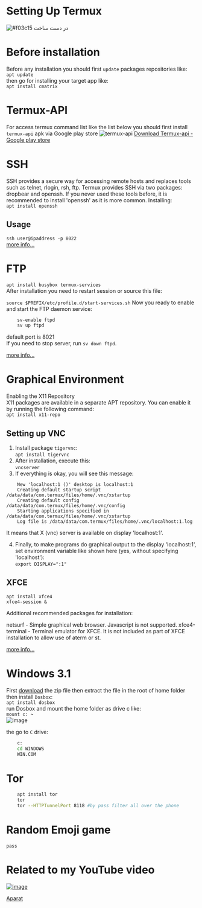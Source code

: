 # Setting Up Termux

![#f03c15](https://via.placeholder.com/15/f03c15/000000?text=+) در دست ساخت

# Before installation
Before any installation you should first `update` packages repositories like:   
`apt update`  
then go for installing your target app like:   
`apt install cmatrix`   

# Termux-API
For access termux command list like the list below you should first install `termux-api` apk via Google play store
![termux-api](https://user-images.githubusercontent.com/24313930/150627496-1590c4b2-8eca-434d-b966-7a72825d88db.png)
[Download Termux-api - Google play store](https://play.google.com/store/apps/details?id=com.termux.api&hl=en&gl=US)


# SSH
SSH provides a secure way for accessing remote hosts and replaces tools such as telnet, rlogin, rsh, ftp. Termux provides SSH via two packages: dropbear and openssh. If you never used these tools before, it is recommended to install 'openssh' as it is more common. Installing:   
`apt install openssh`

## Usage
`ssh user@ipaddress -p 8022`   
[more info...](https://wiki.termux.com/wiki/Remote_Access)

# FTP
`apt install busybox termux-services`   
After installation you need to restart session or source this file:   

`source $PREFIX/etc/profile.d/start-services.sh`
Now you ready to enable and start the FTP daemon service:   
```bash
    sv-enable ftpd
    sv up ftpd
```
default port is 8021   
If you need to stop server, run `sv down ftpd`.   

[more info...](https://wiki.termux.com/wiki/Remote_Access)

# Graphical Environment
Enabling the X11 Repository  
X11 packages are available in a separate APT repository. You can enable it by running the following command:  
`apt install x11-repo`
## Setting up VNC
1. Install package `tigervnc`:  
`apt install tigervnc`  
2. After installation, execute this:  
`vncserver`
3. If everything is okay, you will see this message:  
```
    New 'localhost:1 ()' desktop is localhost:1
    Creating default startup script /data/data/com.termux/files/home/.vnc/xstartup
    Creating default config /data/data/com.termux/files/home/.vnc/config
    Starting applications specified in /data/data/com.termux/files/home/.vnc/xstartup
    Log file is /data/data/com.termux/files/home/.vnc/localhost:1.log
```

It means that X (vnc) server is available on display 'localhost:1'.

4. Finally, to make programs do graphical output to the display 'localhost:1', set environment variable like shown here (yes, without specifying 'localhost'):      
`export DISPLAY=":1"`
## XFCE
`apt install xfce4`   
`xfce4-session &`

Additional recommended packages for installation:

netsurf - Simple graphical web browser. Javascript is not supported.
xfce4-terminal - Terminal emulator for XFCE. It is not included as part of XFCE installation to allow use of aterm or st.

[more info...](https://wiki.termux.com/wiki/Graphical_Environment)

# Windows 3.1
First [download](https://github.com/peymanmajidi/termux-setup/raw/main/Windows3-1.zip) the zip file then extract the file in the root of home folder   
then install `Dosbox`:   
`apt install dosbox`   
run Dosbox and mount the home folder as drive c like:   
`mount c: ~`   
![image](https://user-images.githubusercontent.com/24313930/150628155-b92775ac-1511-43df-80d1-f905df8d5b06.png)

the go to `C` drive:   
```cmd
    c:
    cd WINDOWS
    WIN.COM
```    

# Tor
```bash
    apt install tor
    tor
    tor --HTTPTunnelPort 8118 #by pass filter all over the phone
```


# Random Emoji game
`pass`


# Related to my YouTube video
[![image](https://user-images.githubusercontent.com/24313930/150626014-3018ea4e-0d68-43d1-8124-65cb6ee5459d.png)](https://www.youtube.com/watch?v=IDKTqLLsWNc)

[Aparat](https://aparat.com/v/0KhNu)
